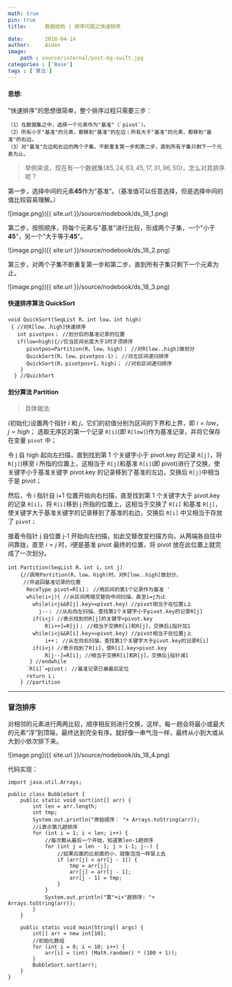 ```yaml
---
math: true
pin: true
title:      数据结构 | 排序问题之快速排序

date:       2018-04-14
author:     Aiden
image: 
    path : source/internal/post-bg-swift.jpg
categories : ['Base']
tags : ['算法']
---
```


#### 思想:

"快速排序"的思想很简单，整个排序过程只需要三步：
```
（1）在数据集之中，选择一个元素作为"基准"（`pivot`）。
（2）所有小于"基准"的元素，都移到"基准"的左边；所有大于"基准"的元素，都移到"基准"的右边。
（3）对"基准"左边和右边的两个子集，不断重复第一步和第二步，直到所有子集只剩下一个元素为止。
```



> 举例来说，现在有一个数据集$\{85, 24, 63, 45, 17, 31, 96, 50\}$，怎么对其排序呢？

第一步，选择中间的元素**45**作为"基准"。（基准值可以任意选择，但是选择中间的值比较容易理解。）

![image.png]({{ site.url }}/source/nodebook/ds_18_1.png)


第二步，按照顺序，将每个元素与"基准"进行比较，形成两个子集，一个"小于**45**"，另一个"大于等于**45**"。

![image.png]({{ site.url }}/source/nodebook/ds_18_2.png)


第三步，对两个子集不断重复第一步和第二步，直到所有子集只剩下一个元素为止。

![image.png]({{ site.url }}/source/nodebook/ds_18_3.png)


#### 快速排序算法 QuickSort

```
void QuickSort(SeqList R，int low，int high)  
 { //对R[low..high]快速排序  
   int pivotpos； //划分后的基准记录的位置  
   if(low<high){//仅当区间长度大于1时才须排序  
      pivotpos=Partition(R，low，high)； //对R[low..high]做划分  
      QuickSort(R，low，pivotpos-1)； //对左区间递归排序  
      QuickSort(R，pivotpos+1，high)； //对右区间递归排序  
    }  
  } //QuickSort  
```


#### 划分算法 Partition

> 具体做法:

(初始化)设置两个指针 $i$ 和 $j$，它们的初值分别为区间的下界和上界，即 $i=low$，$j=high$；
选取无序区的第一个记录 `R[i]`(即 `R[low]`)作为基准记录，并将它保存在变量 `pivot` 中；

令 j 自 high 起向左扫描，直到找到第 1 个关键字小于 pivot.key 的记录 `R[j]`，将 `R[j]`)移至 i 所指的位置上，这相当于 `R[j]`和基准 `R[i]`(即 pivot)进行了交换，使关键字小于基准关键字 pivot.key 的记录移到了基准的左边，交换后 `R[j]`中相当于是 pivot；

然后，令 i 指针自 i+1 位置开始向右扫描，直至找到第 1 个关键字大于 pivot.key 的记录 `R[i]`，将 `R[i]`移到 j 所指的位置上，这相当于交换了 `R[i]` 和基准 `R[j]`，使关键字大于基准关键字的记录移到了基准的右边，交换后 `R[i]` 中又相当于存放了 `pivot；`

接着令指针 j 自位置 j-1 开始向左扫描，如此交替改变扫描方向，从两端各自往中间靠拢，直至 $i=j$ 时，i便是基准 pivot 最终的位置，将 pivot 放在此位置上就完成了一次划分。

```
int Partition(SeqList R，int i，int j)  
    {//调用Partition(R，low，high)时，对R[low..high]做划分，  
     //并返回基准记录的位置  
      ReceType pivot=R[i]； //用区间的第1个记录作为基准 '  
      while(i<j){ //从区间两端交替向中间扫描，直至i=j为止  
        while(i<j&&R[j].key>=pivot.key) //pivot相当于在位置i上  
          j--； //从右向左扫描，查找第1个关键字小于pivot.key的记录R[j]  
        if(i<j) //表示找到的R[j]的关键字<pivot.key  
            R[i++]=R[j]； //相当于交换R[i]和R[j]，交换后i指针加1  
        while(i<j&&R[i].key<=pivot.key) //pivot相当于在位置j上  
            i++； //从左向右扫描，查找第1个关键字大于pivot.key的记录R[i]  
        if(i<j) //表示找到了R[i]，使R[i].key>pivot.key  
            R[j--]=R[i]; //相当于交换R[i]和R[j]，交换后j指针减1  
       } //endwhile  
      `R[i]`=pivot； //基准记录已被最后定位  
      return i；  
    } //partition  
```

---

### 冒泡排序

对相邻的元素进行两两比较，顺序相反则进行交换，这样，每一趟会将最小或最大的元素“浮”到顶端，最终达到完全有序。就好像一串气泡一样，最终从小到大或从大到小依次排下来。

![image.png]({{ site.url }}/source/nodebook/ds_18_4.png)

代码实现：

```
import java.util.Arrays;

public class BubbleSort {
    public static void sort(int[] arr) {
        int len = arr.length;
        int tmp;
        System.out.println("原始顺序： "+ Arrays.toString(arr));
        //i表示第几趟排序
        for (int i = 1; i < len; i++) {
            //每次都从最后一个开始，知道第len-1趟排序
            for (int j = len - 1; j > i-1; j--) {
                //如果后面的比前面的小，就像泡泡一样冒上去
                if (arr[j] < arr[j - 1]) {
                    tmp = arr[j];
                    arr[j] = arr[j - 1];
                    arr[j - 1] = tmp;
                }
            }
            System.out.println("第"+i+"趟排序: "+ Arrays.toString(arr));
        }
    }

    public static void main(String[] args) {
        int[] arr = new int[10];
        //初始化数组
        for (int i = 0; i < 10; i++) {
            arr[i] = (int) (Math.random() * (100 + 1));
        }
        BubbleSort.sort(arr);
    }
}
```
